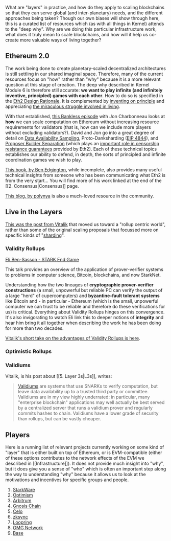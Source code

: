 What are "layers" in practice, and how do they apply to scaling blockchains so that they can serve global (and inter-planetary) needs, and the different approaches being taken? Though our own biases will show through here, this is a curated list of resources which (as with all things in Kernel) attends to the "deep why". Why are we doing this particular infrastructure work, what does it truly mean to scale blockchains, and how will it help us co-create more valuable ways of living together?

## Ethereum 2.0

The work being done to create planetary-scaled decentralized architectures is still settling in our shared imaginal space. Therefore, many of the current resources focus on "how" rather than "why" because it is a more relevant question at this stage of creation. The deep why described in Kernel Module 6 is therefore still accurate: **we want to play infinite (and infinitely inventive, principled) games with each other**. How to do so is specified in the [Eth2 Design Rationale](https://www.kernel.community/en/learn/module-6/serenity). It is complemented by [inventing on principle](https://www.kernel.community/en/learn/module-6/inventing-on-principle) and appreciating [the miraculous struggle involved in living](https://www.kernel.community/en/learn/module-6/duende).

With that established, [this Bankless episode](https://www.youtube.com/watch?v=xuLyZaty9iI) with Jon Charbonneau looks at **how** we can scale computation on Ethereum without increasing resource requirements for validators (that is, how can we include more players without excluding validators?). David and Jon go into a great degree of detail on [Data Availability Sampling](https://hackmd.io/@vbuterin/sharding_proposal), Proto-Danksharding ([EIP 4844](https://www.eip4844.com/)), and [Proposer Builder Separation](https://archive.devcon.org/archive/watch/6/updates-on-proposer-builder-separation/?tab=YouTube) (which plays an [important role in censorship resistance guarantees](https://notes.ethereum.org/@vbuterin/pbs_censorship_resistance) provided by Eth2). Each of these technical topics establishes our ability to defend, in depth, the sorts of principled and infinite coordination games we wish to play.

[This book, by Ben Edgington](https://eth2book.info/latest/), while incomplete, also provides many useful technical insights from someone who has been communicating what Eth2 is from the very start... You will find more of his work linked at the end of the [[2. Consensus|Consensus]] page.

[This blog, by polynya](https://polynya.mirror.xyz/) is also a much-loved resource in the community.

## Live in the Layers

[This was the post from Vitalik](https://ethereum-magicians.org/t/a-rollup-centric-ethereum-roadmap/4698) that moved us toward a "rollup centric world", rather than some of the original scaling proposals that focussed more on specific kinds of "[sharding](https://ethereum.org/en/upgrades/sharding/)".

### Validity Rollups

[Eli Ben-Sasson - STARK End Game](https://www.youtube.com/watch?v=Y1L0CJmhQvc )

This talk provides an overview of the application of prover-verifier systems to problems in computer science, Bitcoin, blockchains, and now StarkNet. 

Understanding how the two lineages of **cryptographic prover-verifier constructions** (a small, unpowerful but reliable PC can verify the output of a large "herd" of cupercomputers) and **byzantine-fault tolerant systems** like Bitcoin and - in particular - Ethereum (which is the small, unpowerful computer we can trust to be reliable and therefore do these verifications for us) is critical. Everything about Validity Rollups hinges on this convergence. It's also invigorating to watch Eli link this to deeper notions of **integrity** and hear him bring it all together when describing the work he has been doing for more than two decades.

[Vitalik's short take on the advantages of Validity Rollups is here](https://ethereum-magicians.org/t/a-rollup-centric-ethereum-roadmap/4698/5).

### Optimistic Rollups



### Validiums

Vitalik, is his post about [[5. Layer 3s|L3s]], writes:

>[Validiums](https://ethereum.org/en/developers/docs/scaling/validium/) are systems that use SNARKs to verify computation, but leave data availability up to a trusted third party or committee. Validiums are in my view highly underrated: in particular, many "enterprise blockchain" applications may well actually be best served by a centralized server that runs a validium prover and regularly commits hashes to chain. Validiums have a lower grade of security than rollups, but can be vastly cheaper.

## Players

Here is a running list of relevant projects currently working on some kind of "layer" that is either built on top of Ethereum, or is EVM-compatible (either of these options contributes to the network effects of the EVM we described in [[Infrastructure]]). It does not provide much insight into "why", but it does give you a sense of "who" which is often an important step along the way to understanding "why" because it allows us to look at the motivations and incentives for specific groups and people.

1. [StarkWare](https://starkware.co/)
2. [Optimism](https://www.optimism.io/)
3. [Arbitrum](https://arbitrum.io/)
4. [Gnosis Chain](https://www.gnosis.io/)
5. [Celo](https://celo.org/)
6. [zksync](https://zksync.io/)
7. [Loopring](https://loopring.io/#/)
8. [OMG Network](https://docs.omg.network/)
9. [Base](https://base.org/)